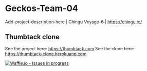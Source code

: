# Geckos-Team-04
Add-project-description-here | Chingu Voyage-6 | https://chingu.io/

## Thumbtack clone
See the project here: https://thumbtack.com
See the clone here: https://thumbtack-clone.herokuapp.com

[![Waffle.io - Issues in progress](https://badge.waffle.io/chingu-voyage6/Geckos-Team-04.png?label=in%20progress&title=In%20Progress)](http://waffle.io/chingu-voyage6/Geckos-Team-04)
